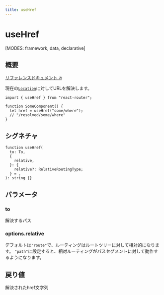 ```yaml
---
title: useHref
---
```


# useHref

<!--
⚠️ ⚠️ IMPORTANT ⚠️ ⚠️ 

Thank you for helping improve our documentation!

This file is auto-generated from the JSDoc comments in the source
code, so please edit the JSDoc comments in the file below and this
file will be re-generated once those changes are merged.

https://github.com/remix-run/react-router/blob/main/packages/react-router/lib/hooks.tsx
-->

[MODES: framework, data, declarative]

## 概要

[リファレンスドキュメント ↗](https://api.reactrouter.com/v7/functions/react_router.useHref.html)

現在の[`Location`](https://api.reactrouter.com/v7/interfaces/react_router.Location.html)に対してURLを解決します。

```tsx
import { useHref } from "react-router";

function SomeComponent() {
  let href = useHref("some/where");
  // "/resolved/some/where"
}
```

## シグネチャ

```tsx
function useHref(
  to: To,
  {
    relative,
  }: {
    relative?: RelativeRoutingType;
  } = ,
): string {}
```

## パラメータ

### to

解決するパス

### options.relative

デフォルトは`"route"`で、ルーティングはルートツリーに対して相対的になります。
`"path"`に設定すると、相対ルーティングがパスセグメントに対して動作するようになります。

## 戻り値

解決されたhref文字列